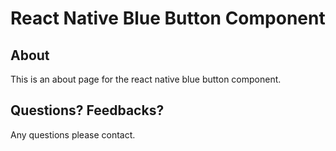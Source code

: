 # React Native Blue Button Component

## About
This is an about page for the react native blue button component.

## Questions? Feedbacks?
Any questions please contact. 
